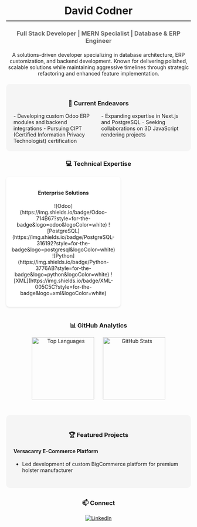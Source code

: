 <div align="center">
  <h1 style="border-bottom: 2px solid #333; padding-bottom: 10px;">David Codner</h1>
  <h3 style="color: #666;">Full Stack Developer | MERN Specialist | Database & ERP Engineer</h3>
  
  <p style="max-width: 800px; margin: 20px auto;">
    A solutions-driven developer specializing in database architecture, ERP customization, and backend development. Known for delivering polished, scalable solutions while maintaining aggressive timelines through strategic refactoring and enhanced feature implementation.
  </p>
</div>

<div style="background: #f5f5f5; padding: 20px; border-radius: 10px; margin: 20px 0;">
  <h3 align="center">🚀 Current Endeavors</h3>
  <div style="display: grid; grid-template-columns: 1fr 1fr; gap: 15px;">
    <div>
      - Developing custom Odoo ERP modules and backend integrations
      - Pursuing CIPT (Certified Information Privacy Technologist) certification
    </div>
    <div>
      - Expanding expertise in Next.js and PostgreSQL
      - Seeking collaborations on 3D JavaScript rendering projects
    </div>
  </div>
</div>

<h3 align="center">💻 Technical Expertise</h3>

<div style="display: grid; grid-template-columns: repeat(2, 1fr); gap: 20px; margin: 20px 0;">
  <div style="background: #fff; padding: 15px; border-radius: 8px; box-shadow: 0 2px 4px rgba(0,0,0,0.1);">
    <h4 align="center">Enterprise Solutions</h4>
    <p align="center">
      ![Odoo](https://img.shields.io/badge/Odoo-714B67?style=for-the-badge&logo=odoo&logoColor=white)
      ![PostgreSQL](https://img.shields.io/badge/PostgreSQL-316192?style=for-the-badge&logo=postgresql&logoColor=white)
      ![Python](https://img.shields.io/badge/Python-3776AB?style=for-the-badge&logo=python&logoColor=white)
      ![XML](https://img.shields.io/badge/XML-005C5C?style=for-the-badge&logo=xml&logoColor=white)
    </p>
  </div>
  
  <!-- Similar structure for Frontend, Backend, and Tools sections -->
</div>

<div style="margin: 40px 0;">
  <h3 align="center">📊 GitHub Analytics</h3>
  <div align="center">
    <img height="170em" src="https://github-readme-stats.vercel.app/api/top-langs/?username=dcodner24&layout=compact&theme=calm&hide_border=true" alt="Top Languages" />
    &nbsp;&nbsp;&nbsp;&nbsp;
    <img height="170em" src="https://github-readme-stats.vercel.app/api?username=dcodner24&show_icons=true&theme=calm&hide_border=true" alt="GitHub Stats" />
  </div>
</div>

<div style="background: #f5f5f5; padding: 20px; border-radius: 10px;">
  <h3 align="center">🏆 Featured Projects</h3>
  
  <div style="margin: 20px 0;">
    <h4>Versacarry E-Commerce Platform</h4>
    <ul>
      <li>Led development of custom BigCommerce platform for premium holster manufacturer</li>
      <!-- Other bullet points -->
    </ul>
  </div>
  
  <!-- Other projects with similar structure -->
</div>

<div align="center" style="margin: 30px 0;">
  <h3>📫 Connect</h3>
  <a href="https://www.linkedin.com/in/david-codner-008483251/">
    <img src="https://img.shields.io/badge/LinkedIn-0077B5?style=for-the-badge&logo=linkedin&logoColor=white" alt="LinkedIn" />
  </a>
</div>
